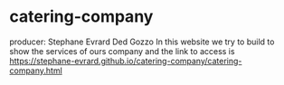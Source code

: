 # catering-company
producer: Stephane Evrard Ded Gozzo
In this website we try to build to show the services of ours company and the link to access is https://stephane-evrard.github.io/catering-company/catering-company.html
